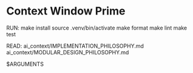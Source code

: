 # Context Window Prime

RUN:
make install
source .venv/bin/activate
make format
make lint
make test

READ:
ai_context/IMPLEMENTATION_PHILOSOPHY.md
ai_context/MODULAR_DESIGN_PHILOSOPHY.md

$ARGUMENTS
